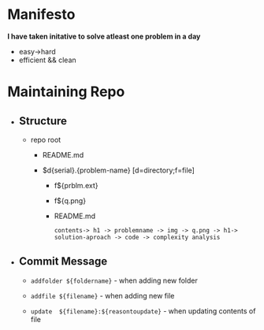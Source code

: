 # Manifesto

**I have taken initative to solve atleast one problem in a day**
 - easy->hard
 - efficient && clean
 
# Maintaining Repo
 - ## Structure
   - repo root
      - README.md
      
      - $d{serial}.{problem-name} [d=directory;f=file]
      
         - f${prblm.ext}
         - f${q.png}
         - README.md  
         
           `contents-> h1 -> problemname -> img -> q.png -> h1-> solution-aproach -> code -> complexity analysis`     
 - ## Commit Message
   
    - `addfolder ${foldername}` - when adding new folder
    
    - `addfile ${filename}` - when adding new file
    
    - `update  ${filename}:${reasontoupdate}` - when updating contents of file